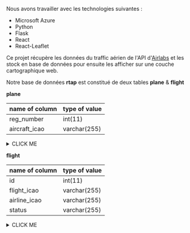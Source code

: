 Nous avons travailler avec les technologies suivantes :

- Microsoft Azure
- Python
- Flask
- React
- React-Leaflet


Ce projet récupère les données du traffic aérien de l'API d'[Airlabs](https://airlabs.co/) et les stock en base de données pour ensuite les afficher sur une couche cartographique web. 

Notre base de données **rtap** est constitué de deux tables **plane** & **flight**


**plane**

| name of column | type of value |
| --- | --- |
| reg_number  | int(11) |
| aircraft_icao | varchar(255) |
<details><summary>CLICK ME</summary>
<p>

#### plane

    ```sql
    CREATE TABLE avion    
    (
    reg_number int,
    aircraft_icao VARCHAR(255) 
    )
    ```

</p>
</details>


**flight**

| name of column | type of value |
| --- | --- |
| id  | int(11) |
| flight_icao | varchar(255) |
| airline_icao | varchar(255) |
| status | varchar(255) |

<details><summary>CLICK ME</summary>
<p>

#### flight

    ```sql
    CREATE TABLE flight
    (
        id int,
        flight_icao VARCHAR(255),
        airline_icao  VARCHAR(255),
        status VARCHAR(255)
    )
    ```

</p>
</details>


